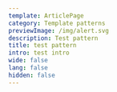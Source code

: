 ```yaml
---
template: ArticlePage
category: Template patterns
previewImage: /img/alert.svg
description: Test pattern
title: test pattern
intro: test intro
wide: false
lang: false
hidden: false
---
```

